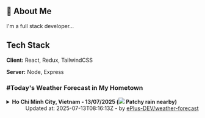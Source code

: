 ## 🚀 About Me
I'm a full stack developer...


## Tech Stack

**Client:** React, Redux, TailwindCSS

**Server:** Node, Express

### #Today's Weather Forecast in My Hometown



<details>
    <summary><b>Ho Chi Minh City, Vietnam - 13/07/2025 (<img src="https://cdn.weatherapi.com/weather/64x64/day/176.png" /> Patchy rain nearby)</b>
    </summary>

    
<table>
    <tr>
        <th>Hour</th>
        <td>00:00</td><td>01:00</td><td>02:00</td><td>03:00</td><td>04:00</td><td>05:00</td><td>06:00</td><td>07:00</td><td>08:00</td><td>09:00</td><td>10:00</td><td>11:00</td><td>12:00</td><td>13:00</td><td>14:00</td><td>15:00</td><td>16:00</td><td>17:00</td><td>18:00</td><td>19:00</td><td>20:00</td><td>21:00</td><td>22:00</td><td>23:00</td>
    </tr>
    <tr>
        <th>Weather</th>
        <td><img src="https://cdn.weatherapi.com/weather/64x64/night/116.png"></img></td><td><img src="https://cdn.weatherapi.com/weather/64x64/night/116.png"></img></td><td><img src="https://cdn.weatherapi.com/weather/64x64/night/116.png"></img></td><td><img src="https://cdn.weatherapi.com/weather/64x64/night/113.png"></img></td><td><img src="https://cdn.weatherapi.com/weather/64x64/night/113.png"></img></td><td><img src="https://cdn.weatherapi.com/weather/64x64/night/113.png"></img></td><td><img src="https://cdn.weatherapi.com/weather/64x64/day/116.png"></img></td><td><img src="https://cdn.weatherapi.com/weather/64x64/day/176.png"></img></td><td><img src="https://cdn.weatherapi.com/weather/64x64/day/119.png"></img></td><td><img src="https://cdn.weatherapi.com/weather/64x64/day/266.png"></img></td><td><img src="https://cdn.weatherapi.com/weather/64x64/day/353.png"></img></td><td><img src="https://cdn.weatherapi.com/weather/64x64/day/176.png"></img></td><td><img src="https://cdn.weatherapi.com/weather/64x64/day/122.png"></img></td><td><img src="https://cdn.weatherapi.com/weather/64x64/day/176.png"></img></td><td><img src="https://cdn.weatherapi.com/weather/64x64/day/119.png"></img></td><td><img src="https://cdn.weatherapi.com/weather/64x64/day/299.png"></img></td><td><img src="https://cdn.weatherapi.com/weather/64x64/day/116.png"></img></td><td><img src="https://cdn.weatherapi.com/weather/64x64/day/122.png"></img></td><td><img src="https://cdn.weatherapi.com/weather/64x64/day/122.png"></img></td><td><img src="https://cdn.weatherapi.com/weather/64x64/night/263.png"></img></td><td><img src="https://cdn.weatherapi.com/weather/64x64/night/116.png"></img></td><td><img src="https://cdn.weatherapi.com/weather/64x64/night/176.png"></img></td><td><img src="https://cdn.weatherapi.com/weather/64x64/night/116.png"></img></td><td><img src="https://cdn.weatherapi.com/weather/64x64/night/116.png"></img></td>
    </tr>
    <tr>
        <th>Condition</th>
        <td width="200px">Partly Cloudy </td><td width="200px">Partly Cloudy </td><td width="200px">Partly Cloudy </td><td width="200px">Clear </td><td width="200px">Clear </td><td width="200px">Clear </td><td width="200px">Partly Cloudy </td><td width="200px">Patchy rain nearby</td><td width="200px">Cloudy </td><td width="200px">Light drizzle</td><td width="200px">Light rain shower</td><td width="200px">Patchy rain nearby</td><td width="200px">Overcast </td><td width="200px">Patchy rain nearby</td><td width="200px">Cloudy </td><td width="200px">Moderate rain at times</td><td width="200px">Partly Cloudy </td><td width="200px">Overcast </td><td width="200px">Overcast </td><td width="200px">Patchy light drizzle</td><td width="200px">Partly Cloudy </td><td width="200px">Patchy rain nearby</td><td width="200px">Partly Cloudy </td><td width="200px">Partly Cloudy </td>
    </tr>
    <tr>
        <th>Temperature</th>
        <td>26.6 °C</td><td>26.3 °C</td><td>26.1 °C</td><td>25.9 °C</td><td>25.7 °C</td><td>25.5 °C</td><td>25.5 °C</td><td>26.8 °C</td><td>28.6 °C</td><td>30.2 °C</td><td>31.4 °C</td><td>32.6 °C</td><td>33.4 °C</td><td>33 °C</td><td>32.6 °C</td><td>33.1 °C</td><td>32.5 °C</td><td>31.8 °C</td><td>31.1 °C</td><td>30.5 °C</td><td>29.6 °C</td><td>29 °C</td><td>28.4 °C</td><td>28 °C</td>
    </tr>
    <tr>
        <th>Wind</th>
        <td>9.7 kph</td><td>9.4 kph</td><td>7.9 kph</td><td>7.2 kph</td><td>6.1 kph</td><td>5.4 kph</td><td>5.8 kph</td><td>7.2 kph</td><td>10.4 kph</td><td>13.3 kph</td><td>14 kph</td><td>14 kph</td><td>15.1 kph</td><td>14.8 kph</td><td>13.3 kph</td><td>14 kph</td><td>14.4 kph</td><td>12.2 kph</td><td>9.4 kph</td><td>12.2 kph</td><td>13.3 kph</td><td>13 kph</td><td>14 kph</td><td>14 kph</td>
    </tr>
</table>

</details>

<div align="right">
    Updated at: 2025-07-13T08:16:13Z - by <a target="_blank"
        href="https://github.com/ePlus-DEV/weather-forecast">ePlus-DEV/weather-forecast</a>
</div>